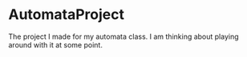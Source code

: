 AutomataProject
===============

The project I made for my automata class.  I am thinking about playing around with it at some point.
